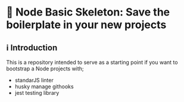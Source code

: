 # 🚀 Node Basic Skeleton: Save the boilerplate in your new projects

## ℹ️ Introduction

This is a repository intended to serve as a starting point if you want to bootstrap a Node projects with;

- standarJS linter
- husky manage githooks
- jest testing library
